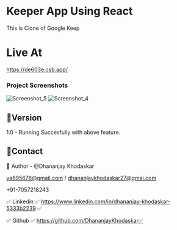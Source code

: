 # Keeper App Using React

This is Clone of Google Keep


# Live At
https://de603e.csb.app/


### Project Screenshots
![Screenshot_5](https://user-images.githubusercontent.com/125384723/236637317-1f3de5c1-a661-44fe-b1b9-5cd25bed0468.png)
![Screenshot_4](https://user-images.githubusercontent.com/125384723/236637318-41dcdd91-ee76-43a8-bb91-24cfa5b5b35a.png)


## 🚦Version
1.0 - Running Succesfully with above feature.
## 👦Contact
🔗 Author - @Dhananjay Khodaskar 

ya695678@gmail.com / dhananjaykhodaskar27@gmai.com 

+91-7057218243

✅ Linkedin ✅ https://www.linkedin.com/in/dhananjay-khodaskar-5333b2239 ✅

✅ Github   ✅ https://github.com/DhananjayKhodaskar✅
